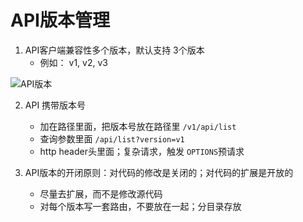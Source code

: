 # API版本管理

1. API客户端兼容性多个版本，默认支持 3个版本
    - 例如： v1, v2, v3

![API版本](assets/images/api.jpg)

2. API 携带版本号
    - 加在路径里面，把版本号放在路径里 `/v1/api/list`
    - 查询参数里面 `/api/list?version=v1`
    - http header头里面；复杂请求，触发 `OPTIONS`预请求

3. API版本的开闭原则：对代码的修改是关闭的；对代码的扩展是开放的
    - 尽量去扩展，而不是修改源代码
    - 对每个版本写一套路由，不要放在一起；分目录存放
